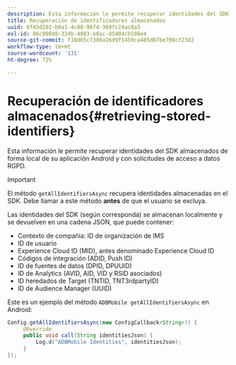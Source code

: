 ```yaml
---
description: Esta información le permite recuperar identidades del SDK almacenados de forma local de su aplicación Android y con solicitudes de acceso a datos RGPD.
title: Recuperación de identificadores almacenados
uuid: 6fd3d202-b0a1-4c80-96f4-369fc24ac0a3
exl-id: 86c990d8-334b-4003-b0ac-d5404cb598e4
source-git-commit: f18d65c738ba16d9f1459ca485d87be708cf23d2
workflow-type: tm+mt
source-wordcount: '131'
ht-degree: 72%

---
```


# Recuperación de identificadores almacenados{#retrieving-stored-identifiers}

Esta información le permite recuperar identidades del SDK almacenados de forma local de su aplicación Android y con solicitudes de acceso a datos RGPD.

>[!IMPORTANT]
>
>El método `getAllIdentifiersAsync` recupera identidades almacenadas en el SDK. Debe llamar a este método **antes** de que el usuario se excluya.

Las identidades del SDK (según corresponda) se almacenan localmente y se devuelven en una cadena JSON, que puede contener:

* Contexto de compañía: ID de organización de IMS
* ID de usuario
* Experience Cloud ID (MID), antes denominado Experience Cloud ID
* Códigos de integración (ADID, Push ID)
* ID de fuentes de datos (DPID, DPUUID)
* ID de Analytics (AVID, AID, VID y RSID asociados)
* ID heredados de Target (TNTID, TNT3rdpartyID)
* ID de Audience Manager (UUID)

Este es un ejemplo del método `ADBMobile getAllIdentifiersAsync` en Android:

```java
Config.getAllIdentifiersAsync(new ConfigCallback<String>() { 
     @Override 
     public void call(String identitiesJson) {                 
         Log.d("ADBMobile Identities", identitiesJson); 
     } 
});
```

